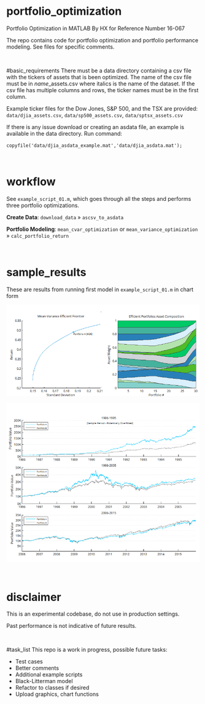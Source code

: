 # portfolio_optimization
Portfolio Optimization in MATLAB
By HX for Reference Number  16-067

The repo contains code for portfolio optimization and portfolio performance modeling. See files for specific comments.

&nbsp;

#basic_requirements
There must be a data directory containing a csv file with the tickers of assets that is been optimized. The name of the csv file must be in _name_\_assets.csv where italics is the name of the dataset. If the csv file has multiple columns and rows, the ticker names must be in the first column.

Example ticker files for the Dow Jones, S&P 500, and the TSX are provided: `data/djia_assets.csv`, `data/sp500_assets.csv`, `data/sptsx_assets.csv`

If there is any issue download or creating an asdata file, an example is available in the data directory. Run command:
```
copyfile('data/djia_asdata_example.mat','data/djia_asdata.mat');
```

&nbsp;

# workflow
See `example_script_01.m`, which goes through all the steps and performs three portfolio optimizations.

__Create Data__: `download_data` &raquo; `ascsv_to_asdata`

__Portfolio Modeling__: `mean_cvar_optimization` or `mean_variance_optimization` &raquo; `calc_portfolio_return`

&nbsp;

# sample_results
These are results from running first model in `example_script_01.m` in chart form

![Efficient Frontier and Efficient Portfolios](/images/1-1.png)

![Portfolio Performance](/images/1-3.png)

&nbsp;

# disclaimer
This is an experimental codebase, do not use in production settings.

Past performance is not indicative of future results.

&nbsp;

#task_list
This repo is a work in progress, possible future tasks:
- Test cases
- Better comments
- Additional example scripts
- Black-Litterman model
- Refactor to classes if desired
- Upload graphics, chart functions
